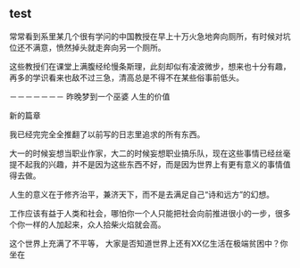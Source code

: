 ## test

常常看到系里某几个很有学问的中国教授在早上十万火急地奔向厕所，有时候对坑位还不满意，愤然掉头就走奔向另一个厕所。

这些教授们在课堂上满腹经纶慢条斯理，此刻却似有凌波微步，想来也十分有趣，再多的学识看来也敌不过三急，清高总是不得不在某些俗事前低头。


－－－－－－－
昨晚梦到一个巫婆
人生的价值

新的篇章

我已经完完全全推翻了以前写的日志里追求的所有东西。

大一的时候妄想当职业作家，大二的时候妄想职业搞乐队，现在这些事情已经丝毫提不起我的兴趣，并不是因为这些东西不好，而是因为世界上有更有意义的事情值得去做。

人生的意义在于修齐治平，兼济天下，而不是去满足自己“诗和远方”的幻想。

工作应该有益于人类和社会，哪怕你一个人只能把社会向前推进很小的一步，很多个你一样的人加起来，众人拾柴火焰就会高。

这个世界上充满了不平等，
大家是否知道世界上还有XX亿生活在极端贫困中？你坐在
